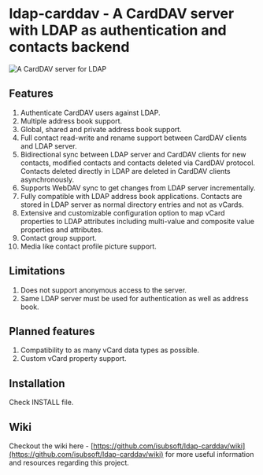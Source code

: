 # ldap-carddav - A CardDAV server with LDAP as authentication and contacts backend
![A CardDAV server for LDAP](https://github.com/user-attachments/assets/e7d0f02a-bfd1-489f-b8a8-e0aef168c035)

## Features
1. Authenticate CardDAV users against LDAP.
2. Multiple address book support.
3. Global, shared and private address book support.
4. Full contact read-write and rename support between CardDAV clients and LDAP server.
5. Bidirectional sync between LDAP server and CardDAV clients for new contacts, modified contacts and contacts deleted via CardDAV protocol. Contacts deleted directly in LDAP are deleted in CardDAV clients asynchronously.
6. Supports WebDAV sync to get changes from LDAP server incrementally.
7. Fully compatible with LDAP address book applications. Contacts are stored in LDAP server as normal directory entries and not as vCards.
8. Extensive and customizable configuration option to map vCard properties to LDAP attributes including multi-value and composite value properties and attributes.
9. Contact group support.
10. Media like contact profile picture support.

## Limitations
1. Does not support anonymous access to the server.
2. Same LDAP server must be used for authentication as well as address book.

## Planned features
1. Compatibility to as many vCard data types as possible.
2. Custom vCard property support.

## Installation
Check INSTALL file.

## Wiki
Checkout the wiki here - [https://github.com/isubsoft/ldap-carddav/wiki](https://github.com/isubsoft/ldap-carddav/wiki) for more useful information and resources regarding this project.
